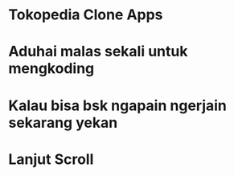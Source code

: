 # Tokopedia Clone Apps
#





























# Aduhai malas sekali untuk mengkoding
# Kalau bisa bsk ngapain ngerjain sekarang yekan
# Lanjut Scroll
